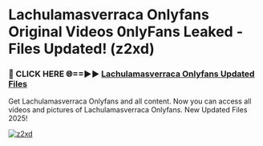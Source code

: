 # Lachulamasverraca Onlyfans Original Videos 0nlyFans Leaked - Files Updated! (z2xd)

<h3>🔴 CLICK HERE 🌐==►► <a href="https://tinyurl.com/x26r9saj" rel="nofollow">Lachulamasverraca Onlyfans Updated Files</a></h3>

Get Lachulamasverraca Onlyfans and all content. Now you can access all videos and pictures of Lachulamasverraca Onlyfans. New Updated Files 2025!

[![z2xd](https://i.imgur.com/LkgZPqh.gif)](https://tinyurl.com/x26r9saj)
